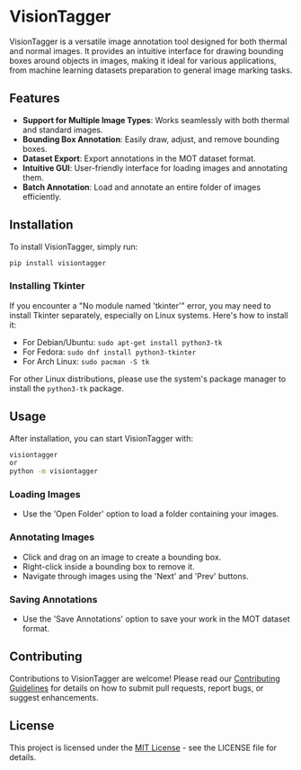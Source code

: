 # VisionTagger

VisionTagger is a versatile image annotation tool designed for both thermal and normal images. It provides an intuitive interface for drawing bounding boxes around objects in images, making it ideal for various applications, from machine learning datasets preparation to general image marking tasks.

## Features

- **Support for Multiple Image Types**: Works seamlessly with both thermal and standard images.
- **Bounding Box Annotation**: Easily draw, adjust, and remove bounding boxes.
- **Dataset Export**: Export annotations in the MOT dataset format.
- **Intuitive GUI**: User-friendly interface for loading images and annotating them.
- **Batch Annotation**: Load and annotate an entire folder of images efficiently.

## Installation

To install VisionTagger, simply run:

```bash
pip install visiontagger
```
### Installing Tkinter

If you encounter a "No module named 'tkinter'" error, you may need to install Tkinter separately, especially on Linux systems. Here's how to install it:

- For Debian/Ubuntu: `sudo apt-get install python3-tk`
- For Fedora: `sudo dnf install python3-tkinter`
- For Arch Linux: `sudo pacman -S tk`

For other Linux distributions, please use the system's package manager to install the `python3-tk` package.


## Usage

After installation, you can start VisionTagger with:

```bash
visiontagger
or
python -m visiontagger
```

### Loading Images

- Use the 'Open Folder' option to load a folder containing your images.

### Annotating Images

- Click and drag on an image to create a bounding box.
- Right-click inside a bounding box to remove it.
- Navigate through images using the 'Next' and 'Prev' buttons.

### Saving Annotations

- Use the 'Save Annotations' option to save your work in the MOT dataset format.

## Contributing

Contributions to VisionTagger are welcome! Please read our [Contributing Guidelines](CONTRIBUTING.md) for details on how to submit pull requests, report bugs, or suggest enhancements.

## License

This project is licensed under the [MIT License](LICENCE) - see the LICENSE file for details.
